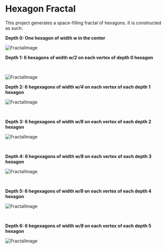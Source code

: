 # Hexagon Fractal

This project generates a space-filling fractal of hexagons. It is constructed as such:

**Depth 0: One hexagon of width w in the center**

![FractalImage](https://github.com/VictorSuciu/README-Assets/blob/master/Hexagon/HexagonFractal0.png)

**Depth 1: 6 hexagons of width *w/2* on each vertex of depth 0 hexagon**

<br>

![FractalImage](https://github.com/VictorSuciu/README-Assets/blob/master/Hexagon/HexagonFractal1.png)

**Depth 2: 6 hegexagons of width *w/4* on each vertex of each depth 1 hexagon**

![FractalImage](https://github.com/VictorSuciu/README-Assets/blob/master/Hexagon/HexagonFractal2.png)

<br>

**Depth 3: 6 hegexagons of width *w/8* on each vertex of each depth 2 hexagon**

![FractalImage](https://github.com/VictorSuciu/README-Assets/blob/master/Hexagon/HexagonFractal3.png)

<br>

**Depth 4: 6 hegexagons of width *w/8* on each vertex of each depth 3 hexagon**

![FractalImage](https://github.com/VictorSuciu/README-Assets/blob/master/Hexagon/HexagonFractal4.png)

<br>

**Depth 5: 6 hegexagons of width *w/8* on each vertex of each depth 4 hexagon**

![FractalImage](https://github.com/VictorSuciu/README-Assets/blob/master/Hexagon/HexagonFractal5.png)

<br>

**Depth 6: 6 hegexagons of width *w/8* on each vertex of each depth 5 hexagon**

![FractalImage](https://github.com/VictorSuciu/README-Assets/blob/master/Hexagon/HexagonFractal6.png)

<br>
